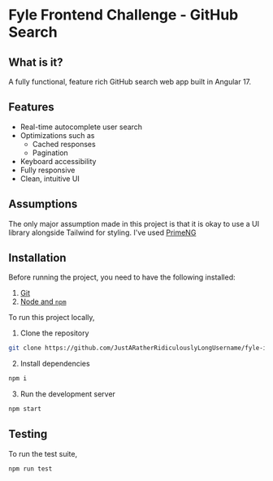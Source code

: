 # Fyle Frontend Challenge - GitHub Search

## What is it?

A fully functional, feature rich GitHub search web app built in Angular 17.

## Features

- Real-time autocomplete user search
- Optimizations such as
  - Cached responses
  - Pagination
- Keyboard accessibility
- Fully responsive
- Clean, intuitive UI

## Assumptions

The only major assumption made in this project is that it is okay to use a UI library alongside Tailwind for styling. I've used [PrimeNG](https://primeng.org/)

## Installation

Before running the project, you need to have the following installed:

1. [Git](https://git-scm.com/downloads)
2. [Node and `npm`](https://nodejs.org/en/download)

To run this project locally,

1. Clone the repository

```bash
git clone https://github.com/JustARatherRidiculouslyLongUsername/fyle-internship-challenge-23
```

2. Install dependencies

```bash
npm i
```

3. Run the development server

```bash
npm start
```

## Testing

To run the test suite,

```bash
npm run test
```
